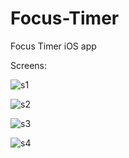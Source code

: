 # Focus-Timer
Focus Timer iOS app 

Screens:

![s1](https://lh3.googleusercontent.com/-O4rM3b-ldFg/VescNaHZgPI/AAAAAAAACOA/s5JKQZgj_QQ/s800-Ic42/s1.png)

![s2](https://lh3.googleusercontent.com/-X0cfy1EqB4Q/VescNejMGSI/AAAAAAAACOI/Z09wwHBWrCk/s800-Ic42/s2.png)

![s3](https://lh3.googleusercontent.com/-UMo5cSyQcdk/VescNr7EoRI/AAAAAAAACN8/1kx4vs_btak/s800-Ic42/s3.png)

![s4](https://lh3.googleusercontent.com/-QhvQOoLal-Q/VescOOEy0sI/AAAAAAAACOE/U_Wfo5NsWno/s800-Ic42/s4.png)
